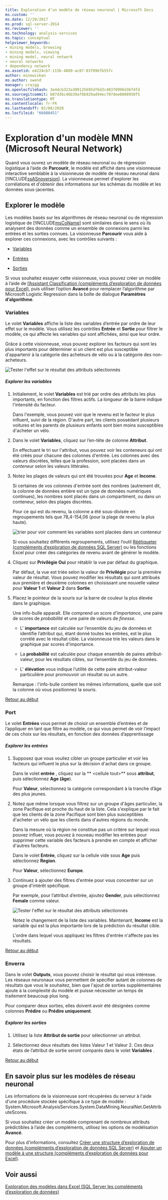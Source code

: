 ```yaml
---
title: Exploration d’un modèle de réseau neuronal | Microsoft Docs
ms.custom: ''
ms.date: 12/29/2017
ms.prod: sql-server-2014
ms.reviewer: ''
ms.technology: analysis-services
ms.topic: conceptual
helpviewer_keywords:
- mining models, browsing
- mining models, viewing
- mining model, neural network
- neural networks
- dependency network
ms.assetid: e4224cb7-115b-4889-ac07-03f096fb55fc
author: minewiskan
ms.author: owend
manager: craigg
ms.openlocfilehash: 3e4dcb323a309125695df6d3c483f8996d36fdfd
ms.sourcegitcommit: b87d36c46b39af8b929ad94ec707dee8800950f5
ms.translationtype: MT
ms.contentlocale: fr-FR
ms.lasthandoff: 02/08/2020
ms.locfileid: "66088451"
---
```

# <a name="browsing-a-neural-network-model"></a>Exploration d'un modèle MNN (Microsoft Neural Network)
  Quand vous ouvrez un modèle de réseau neuronal ou de régression logistique à l’aide de **Parcourir**, le modèle est affiché dans une visionneuse interactive semblable à la visionneuse de modèle de réseau neuronal dans [!INCLUDE[ssASnoversion](../includes/ssasnoversion-md.md)]. La visionneuse permet d'explorer les corrélations et d'obtenir des informations sur les schémas du modèle et les données sous-jacentes.  
  
##  <a name="BKMK_Tabs"></a>Explorer le modèle  
 Les modèles basés sur les algorithmes de réseau neuronal ou de régression logistique de [!INCLUDE[msCoName](../includes/msconame-md.md)] sont similaires dans le sens où ils analysent des données comme un ensemble de connexions parmi les entrées et les sorties connues. La visionneuse **Parcourir** vous aide à explorer ces connexions, avec les contrôles suivants :  
  
-   [Variables](#BKMK_Variables)  
  
-   [Entrées](#BKMK_Inputs)  
  
-   [Sorties](#BKMK_Outputs)  
  
 Si vous souhaitez essayer cette visionneuse, vous pouvez créer un modèle à l’aide de [l’Assistant Classification &#40;compléments d’exploration de données pour Excel&#41;](classify-wizard-data-mining-add-ins-for-excel.md), puis utiliser l’option **Avancé** pour remplacer l’algorithme par Microsoft Logistic Regression dans la boîte de dialogue **Paramètres d’algorithme**.  
  
###  <a name="BKMK_Variables"></a>Variables  
 Le volet **Variables** affiche la liste des variables d’entrée par ordre de leur effet sur le modèle. Vous utilisez les contrôles **Entrée** et **Sortie** pour filtrer le modèle, ce qui affecte les variables qui sont affichées, ainsi que leur ordre.  
  
 Grâce à cette visionneuse, vous pouvez explorer les facteurs qui sont les plus importants pour déterminer si un client est plus susceptible d'appartenir à la catégorie des acheteurs de vélo ou à la catégorie des non-acheteurs.  
  
 ![Tester l'effet sur le résultat des attributs sélectionnés](media/dm13-neuralnet-agebuyer1.gif "Tester l'effet sur le résultat des attributs sélectionnés")  
  
##### <a name="explore-variables"></a>Explorer les variables  
  
1.  Initialement, le volet **Variables** est trié par ordre des attributs les plus importants, en fonction des filtres actifs. La longueur de la barre indique l'intensité du facteur.  
  
     Dans l'exemple, vous pouvez voir que le revenu est le facteur le plus influent, suivi de la région. D'autre part, les clients possédant plusieurs voitures et les parents de plusieurs enfants sont bien moins susceptibles d'acheter un vélo.  
  
2.  Dans le volet **Variables**, cliquez sur l’en-tête de colonne **Attribut**.  
  
     En effectuant le tri sur l'attribut, vous pouvez voir les conteneurs qui ont été créés pour chacune des colonnes d'entrée. Les colonnes avec des valeurs discrètes, telles que la profession, sont placées dans un *conteneur* selon les valeurs littérales.  
  
3.  Notez les plages de valeurs qui ont été trouvées pour **Age** et **Income**.  
  
     Si certaines de vos colonnes d'entrée sont des nombres (autrement dit, la colonne de données entière est un type de données numériques continues), les nombres sont placés dans un compartiment, ou dans un conteneur, selon des plages discrètes.  
  
     Pour ce qui est du revenu, la colonne a été sous-divisée en regroupements tels que 78,4-154,06 (pour la plage de revenu la plus haute).  
  
     ![trier pour voir comment les variables sont placées dans un conteneur](media/dm13-nn-bucketing-variables.gif "trier pour voir comment les variables sont placées dans un conteneur")  
  
     Si vous souhaitez différents regroupements, utilisez l’outil [Réétiqueter &#40;compléments d’exploration de données SQL Server&#41;](relabel-sql-server-data-mining-add-ins.md) ou les fonctions Excel pour créer des catégories de revenu avant de générer le modèle.  
  
4.  Cliquez sur **Privilégie Oui** pour rétablir la vue par défaut du graphique.  
  
     Par défaut, la vue est triée selon la valeur de **Privilégie** pour la première valeur de résultat. Vous pouvez modifier les résultats qui sont attribués aux première et deuxième colonnes en choisissant une nouvelle valeur pour **Valeur 1** et **Valeur 2** dans **Sortie**.  
  
5.  Placez le pointeur de la souris sur la barre de couleur la plus élevée dans le graphique.  
  
     Une info-bulle apparaît. Elle comprend un score *d’importance*, une paire de scores de *probabilité* et une paire de valeurs de *finesse*.  
  
    -   L' **importance** est calculée sur l’ensemble du jeu de données et identifie l’attribut qui, étant donné toutes les entrées, est le plus corrélé avec le résultat cible. La visionneuse trie les valeurs dans le graphique par scores d'importance.  
  
    -   La **probabilité** est calculée pour chaque ensemble de paires attribut-valeur, pour les résultats cibles, sur l’ensemble du jeu de données.  
  
    -   L' **élévation** vous indique l’utilité de cette paire attribut-valeur particulière pour promouvoir un résultat ou un autre.  
  
     Remarque : l'info-bulle contient les mêmes informations, quelle que soit la colonne où vous positionnez la souris.  
  
 [Retour au début](#BKMK_Tabs)  
  
###  <a name="BKMK_Inputs"></a>Port  
 Le volet **Entrées** vous permet de choisir un ensemble d’entrées et de l’appliquer en tant que filtre au modèle, ce qui vous permet de voir l’impact de ces choix sur les résultats, en fonction des données d’apprentissage  
  
##### <a name="explore-inputs"></a>Explorer les entrées  
  
1.  Supposez que vous vouliez cibler un groupe particulier et voir les facteurs qui influent le plus sur la décision d'achat dans ce groupe.  
  
     Dans le volet **entrée** , cliquez sur la ** \<cellule tout>** sous **attribut**, puis sélectionnez **Age (âge**).  
  
     Pour **Valeur**, sélectionnez la catégorie correspondant à la tranche d’âge des plus jeunes.  
  
2.  Notez que même lorsque vous filtrez sur un groupe d'âges particulier, la zone Pacifique est proche du haut de la liste. Cela s'explique par le fait que les clients de la zone Pacifique sont bien plus susceptibles d'acheter un vélo que les clients dans d'autres régions du monde.  
  
     Dans la mesure où la région ne constitue pas un critère sur lequel vous pouvez influer, vous pouvez à nouveau modifier les entrées pour supprimer cette variable des facteurs à prendre en compte et afficher d'autres facteurs.  
  
     Dans le volet **Entrée**, cliquez sur la cellule vide sous **Age** puis sélectionnez **Region**.  
  
     Pour **Valeur**, sélectionnez **Europe**.  
  
3.  Continuez à ajouter des filtres d'entrée pour vous concentrer sur un groupe d'intérêt spécifique.  
  
     Par exemple, pour l’attribut d’entrée, ajoutez **Gender**, puis sélectionnez **Female** comme valeur.  
  
     ![Tester l'effet sur le résultat des attributs sélectionnés](media/dm13-neuralnet-agebuyer2.gif "Tester l'effet sur le résultat des attributs sélectionnés")  
  
     Notez le changement de la liste des variables. Maintenant, **Income** est la variable qui est la plus importante lors de la prédiction du résultat cible.  
  
     L'ordre dans lequel vous appliquez les filtres d'entrée n'affecte pas les résultats.  
  
 [Retour au début](#BKMK_Tabs)  
  
###  <a name="BKMK_Outputs"></a>Enverra  
 Dans le volet **Outputs**, vous pouvez choisir le résultat qui vous intéresse. Les réseaux neuronaux vous permettent de spécifier autant de colonnes de résultats que vous le souhaitez, bien que l'ajout de sorties supplémentaires ajoute à la complexité du modèle et puisse nécessiter un temps de traitement beaucoup plus long.  
  
 Pour comparer deux sorties, elles doivent avoir été désignées comme colonnes **Prédire** ou **Prédire uniquement**.  
  
##### <a name="explore-outputs"></a>Explorer les sorties  
  
1.  Utilisez la liste **Attribut de sortie** pour sélectionner un attribut.  
  
2.  Sélectionnez deux résultats des listes Valeur 1 et Valeur 2. Ces deux états de l’attribut de sortie seront comparés dans le volet **Variables** .  
  
 [Retour au début](#BKMK_Tabs)  
  
## <a name="more-about-neural-network-models"></a>En savoir plus sur les modèles de réseau neuronal  
 Les informations de la visionneuse sont récupérées du serveur à l'aide d'une procédure stockée spécifique à ce type de modèle : System.Microsoft.AnalysisServices.System.DataMining.NeuralNet.GetAttributeScores.  
  
 Si vous souhaitez créer un modèle comprenant de nombreux attributs prédictibles à l’aide des compléments, utilisez les options de modélisation **Avancé**.  
  
 Pour plus d’informations, consultez [Créer une structure d’exploration de données &#40;compléments d’exploration de données SQL Server&#41;](create-mining-structure-sql-server-data-mining-add-ins.md) et [Ajouter un modèle à une structure &#40;compléments d’exploration de données pour Excel&#41;](add-model-to-structure-data-mining-add-ins-for-excel.md).  
  
## <a name="see-also"></a>Voir aussi  
 [Exploration des modèles dans Excel &#40;SQL Server les compléments d’exploration de données&#41;](browsing-models-in-excel-sql-server-data-mining-add-ins.md)  
  
  
